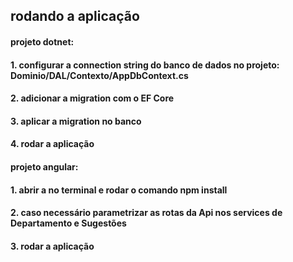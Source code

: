 ## rodando a aplicação
#### projeto dotnet:
#### 1. configurar a connection string do banco de dados no projeto: Dominio/DAL/Contexto/AppDbContext.cs
#### 2. adicionar a migration com o EF Core
#### 3. aplicar a migration no banco
#### 4. rodar a aplicação


#### projeto angular:
#### 1. abrir a no terminal e rodar o comando npm install
#### 2. caso necessário parametrizar as rotas da Api nos services de Departamento e Sugestões
#### 3. rodar a aplicação
